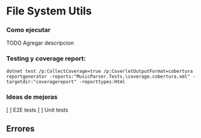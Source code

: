 # File System Utils

### Como ejecutar
TODO Agregar descripcion

### Testing y coverage report:

`dotnet test /p:CollectCoverage=true /p:CoverletOutputFormat=cobertura`
`reportgenerator -reports:"MusicParser.Tests.\coverage.cobertura.xml" -targetdir:"coveragereport" -reporttypes:Html`

### Ideas de mejoras
[ ] E2E tests
[ ] Unit tests

## Errores
